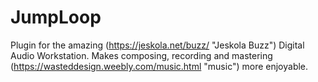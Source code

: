 # JumpLoop

Plugin for the amazing (https://jeskola.net/buzz/ "Jeskola Buzz") Digital Audio Workstation. Makes composing, recording and mastering (https://wasteddesign.weebly.com/music.html "music") more enjoyable.
